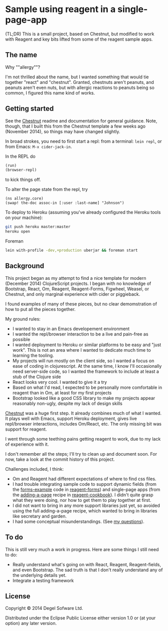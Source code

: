 # Sample using reagent in a single-page-app

(TL;DR) This is a small project, based on Chestnut, but modified to work with
Reagent and key bits lifted from some of the reagent sample apps.

## The name

Why ""allergy""?

I'm not thrilled about the name, but I wanted something that would tie
together "react" and "chestnut". Granted, chestnuts aren't peanuts,
and peanuts aren't even nuts, but with allergic reactions to peanuts
being so common, I figured this name kind of works.


## Getting started

See the [Chestnut](https://github.com/plexus/chestnut) readme and
documentation for general guidance. Note, though, that I built this
from the Chestnut template a few weeks ago (November 2014), so things
may have changed slightly.

In broad strokes, you need to first start a repl: from a terminal:
`lein repl`, or from Emacs: `M-x cider-jack-in`.

In the REPL do

```clojure
(run)
(browser-repl)
```

to kick things off.

To alter the page state from the repl, try

```
(ns allergy.core)
(swap! the-doc assoc-in [:user :last-name] "Johnson")
```

To deploy to Heroku (assuming you've already configured the Heroku
tools on your machine):

``` sh
git push heroku master:master
heroku open
```

Foreman

``` sh
lein with-profile -dev,+production uberjar && foreman start
```

## Background

This project began as my attempt to find a nice template for modern
(December 2014) ClojureScript projects. I began with no knowledge of
Bootstrap, React, Om, Reagent, Reagent-Forms, Figwheel, Weasel, or
Chestnut, and only marginal experience with cider or piggieback.

I found examples of many of these pieces, but no clear demomstration
of how to put all the pieces together.

My ground rules:
- I wanted to stay in an Emacs developement environment
- I wanted the repl/browser interaction to be a live and pain-free as possible
- I wanted deployment to Heroku or similar platforms to be easy and
  "just work". This is not an area where I wanted to dedicate much
  time to learning the tooling.
- My projects will run mostly on the client side, so I wanted a focus
  on ease of coding in clojurescript. At the same time, I know I'll
  occasionally need server-side code, so I wanted the framework to
  include at least a stub of the Clojure side
- React looks very cool. I wanted to give it a try
- Based on what I'd read, I expected to be personally more comfortable
  in reagent than in Om, at least for my first projects
- Bootstrap looked like a good CSS library to make my projects appear
  reasonably non-ugly, despite my lack of design skills

[Chestnut](https://github.com/plexus/chestnut) was a huge first
step. It already combines much of what I wanted. It plays well with
Emacs, support Heroku deployment, gives live repl/browser
interactions, includes Om/React, etc.  The only missing bit was
support for reagent.

I went through some teething pains getting reagent to work, due to my
lack of experience with it.

I don't remember all the steps; I'll try to clean up and document
soon. For now, take a look at the commit history of this project.

Challenges included, I think:
- Om and Reagent had different expectations of where to find css
  files.
- I had trouble integrating sample code to support dynamic fields
  (from the
  [forms-example](https://github.com/reagent-project/reagent-forms/tree/master/forms-example)
  code in
  [reagent-forms](https://github.com/reagent-project/reagent-forms))
  and single-page apps (from the
  [adding-a-page](https://github.com/reagent-project/reagent-cookbook/tree/master/recipes/adding-a-page)
  recipe in
  [reagent-cookbook](https://github.com/reagent-project/reagent-cookbook)). I
  didn't quite grasp what they were doing, nor how to get them to play
  together at first.
- I did not want to bring in any more support libraries just yet, so
  avoided using the full adding-a-page recipe, which wanted to bring
  in libraries like secretary and garden.
- I had some conceptual misunderstandings. (See
  [my questions](https://github.com/reagent-project/reagent-forms/issues/30)).


## To do

This is still very much a work in progress. Here are some things I
still need to do:

- Really understand what's going on with React, Reagent,
  Reagent-fields, and even Bootstrap. The sad truth is that I don't
  really understand any of the underlying details yet.
- Integrate a testing framework

## License

Copyright © 2014 Degel Sofware Ltd.

Distributed under the Eclipse Public License either version 1.0 or (at
your option) any later version.
